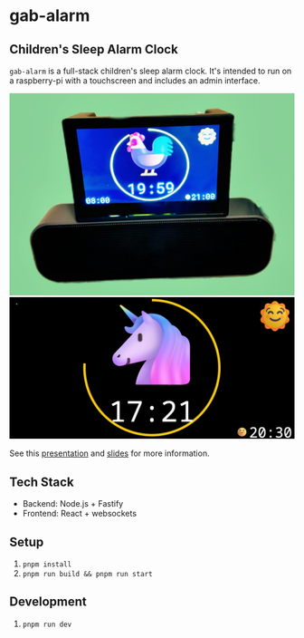 # gab-alarm

## Children's Sleep Alarm Clock

`gab-alarm` is a full-stack children's sleep alarm clock.
It's intended to run on a raspberry-pi with a touchscreen and
includes an admin interface.

![device](./docs/gab-alarm-device.png)
![screenshot](./docs/gab-alarm-night.png)

See this [presentation](https://www.youtube.com/live/_Z113lPt0iw?si=u7vqOVEfWcQf7JZL&t=1620) and [slides](https://docs.google.com/presentation/d/18WWd3wvjbfif7r3_V0g3amJl9sT-ilWFDtG4V8Gbb64/edit?usp=sharing) for more information.

## Tech Stack

- Backend: Node.js + Fastify
- Frontend: React + websockets

## Setup
1. `pnpm install`
2. `pnpm run build && pnpm run start`

## Development
1. `pnpm run dev`

